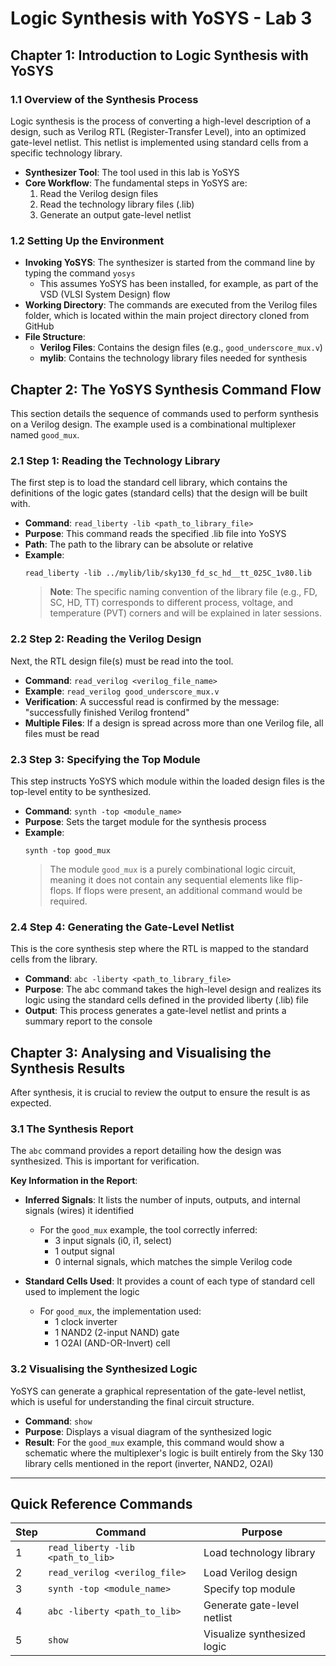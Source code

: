 # Logic Synthesis with YoSYS - Lab 3

## Chapter 1: Introduction to Logic Synthesis with YoSYS

### 1.1 Overview of the Synthesis Process

Logic synthesis is the process of converting a high-level description of a design, such as Verilog RTL (Register-Transfer Level), into an optimized gate-level netlist. This netlist is implemented using standard cells from a specific technology library.

- **Synthesizer Tool**: The tool used in this lab is YoSYS
- **Core Workflow**: The fundamental steps in YoSYS are:
  1. Read the Verilog design files
  2. Read the technology library files (.lib)
  3. Generate an output gate-level netlist

### 1.2 Setting Up the Environment

- **Invoking YoSYS**: The synthesizer is started from the command line by typing the command `yosys`
  - This assumes YoSYS has been installed, for example, as part of the VSD (VLSI System Design) flow
- **Working Directory**: The commands are executed from the Verilog files folder, which is located within the main project directory cloned from GitHub
- **File Structure**:
  - **Verilog Files**: Contains the design files (e.g., `good_underscore_mux.v`)
  - **mylib**: Contains the technology library files needed for synthesis

## Chapter 2: The YoSYS Synthesis Command Flow

This section details the sequence of commands used to perform synthesis on a Verilog design. The example used is a combinational multiplexer named `good_mux`.

### 2.1 Step 1: Reading the Technology Library

The first step is to load the standard cell library, which contains the definitions of the logic gates (standard cells) that the design will be built with.

- **Command**: `read_liberty -lib <path_to_library_file>`
- **Purpose**: This command reads the specified .lib file into YoSYS
- **Path**: The path to the library can be absolute or relative
- **Example**:
  ```
  read_liberty -lib ../mylib/lib/sky130_fd_sc_hd__tt_025C_1v80.lib
  ```
  > **Note**: The specific naming convention of the library file (e.g., FD, SC, HD, TT) corresponds to different process, voltage, and temperature (PVT) corners and will be explained in later sessions.

### 2.2 Step 2: Reading the Verilog Design

Next, the RTL design file(s) must be read into the tool.

- **Command**: `read_verilog <verilog_file_name>`
- **Example**: `read_verilog good_underscore_mux.v`
- **Verification**: A successful read is confirmed by the message: "successfully finished Verilog frontend"
- **Multiple Files**: If a design is spread across more than one Verilog file, all files must be read

### 2.3 Step 3: Specifying the Top Module

This step instructs YoSYS which module within the loaded design files is the top-level entity to be synthesized.

- **Command**: `synth -top <module_name>`
- **Purpose**: Sets the target module for the synthesis process
- **Example**:
  ```
  synth -top good_mux
  ```
  > The module `good_mux` is a purely combinational logic circuit, meaning it does not contain any sequential elements like flip-flops. If flops were present, an additional command would be required.

### 2.4 Step 4: Generating the Gate-Level Netlist

This is the core synthesis step where the RTL is mapped to the standard cells from the library.

- **Command**: `abc -liberty <path_to_library_file>`
- **Purpose**: The abc command takes the high-level design and realizes its logic using the standard cells defined in the provided liberty (.lib) file
- **Output**: This process generates a gate-level netlist and prints a summary report to the console

## Chapter 3: Analysing and Visualising the Synthesis Results

After synthesis, it is crucial to review the output to ensure the result is as expected.

### 3.1 The Synthesis Report

The `abc` command provides a report detailing how the design was synthesized. This is important for verification.

**Key Information in the Report**:

- **Inferred Signals**: It lists the number of inputs, outputs, and internal signals (wires) it identified
  - For the `good_mux` example, the tool correctly inferred:
    - 3 input signals (i0, i1, select)
    - 1 output signal
    - 0 internal signals, which matches the simple Verilog code

- **Standard Cells Used**: It provides a count of each type of standard cell used to implement the logic
  - For `good_mux`, the implementation used:
    - 1 clock inverter
    - 1 NAND2 (2-input NAND) gate
    - 1 O2AI (AND-OR-Invert) cell

### 3.2 Visualising the Synthesized Logic

YoSYS can generate a graphical representation of the gate-level netlist, which is useful for understanding the final circuit structure.

- **Command**: `show`
- **Purpose**: Displays a visual diagram of the synthesized logic
- **Result**: For the `good_mux` example, this command would show a schematic where the multiplexer's logic is built entirely from the Sky 130 library cells mentioned in the report (inverter, NAND2, O2AI)

---

## Quick Reference Commands

| Step | Command | Purpose |
|------|---------|---------|
| 1 | `read_liberty -lib <path_to_lib>` | Load technology library |
| 2 | `read_verilog <verilog_file>` | Load Verilog design |
| 3 | `synth -top <module_name>` | Specify top module |
| 4 | `abc -liberty <path_to_lib>` | Generate gate-level netlist |
| 5 | `show` | Visualize synthesized logic |